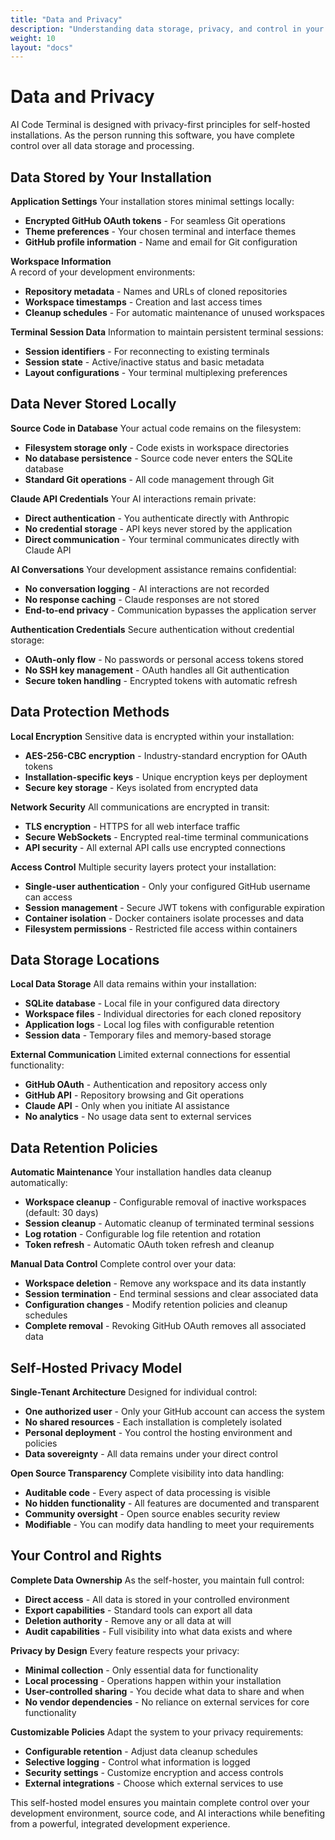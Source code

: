 ```yaml
---
title: "Data and Privacy"
description: "Understanding data storage, privacy, and control in your self-hosted installation"
weight: 10
layout: "docs"
---
```


# Data and Privacy

AI Code Terminal is designed with privacy-first principles for self-hosted installations. As the person running this software, you have complete control over all data storage and processing.

## Data Stored by Your Installation

**Application Settings**
Your installation stores minimal settings locally:
- **Encrypted GitHub OAuth tokens** - For seamless Git operations
- **Theme preferences** - Your chosen terminal and interface themes
- **GitHub profile information** - Name and email for Git configuration

**Workspace Information**  
A record of your development environments:
- **Repository metadata** - Names and URLs of cloned repositories
- **Workspace timestamps** - Creation and last access times
- **Cleanup schedules** - For automatic maintenance of unused workspaces

**Terminal Session Data**
Information to maintain persistent terminal sessions:
- **Session identifiers** - For reconnecting to existing terminals
- **Session state** - Active/inactive status and basic metadata
- **Layout configurations** - Your terminal multiplexing preferences

## Data Never Stored Locally

**Source Code in Database**
Your actual code remains on the filesystem:
- **Filesystem storage only** - Code exists in workspace directories
- **No database persistence** - Source code never enters the SQLite database
- **Standard Git operations** - All code management through Git

**Claude API Credentials**
Your AI interactions remain private:
- **Direct authentication** - You authenticate directly with Anthropic
- **No credential storage** - API keys never stored by the application
- **Direct communication** - Your terminal communicates directly with Claude API

**AI Conversations**
Your development assistance remains confidential:
- **No conversation logging** - AI interactions are not recorded
- **No response caching** - Claude responses are not stored
- **End-to-end privacy** - Communication bypasses the application server

**Authentication Credentials**
Secure authentication without credential storage:
- **OAuth-only flow** - No passwords or personal access tokens stored
- **No SSH key management** - OAuth handles all Git authentication
- **Secure token handling** - Encrypted tokens with automatic refresh

## Data Protection Methods

**Local Encryption**
Sensitive data is encrypted within your installation:
- **AES-256-CBC encryption** - Industry-standard encryption for OAuth tokens
- **Installation-specific keys** - Unique encryption keys per deployment
- **Secure key storage** - Keys isolated from encrypted data

**Network Security**
All communications are encrypted in transit:
- **TLS encryption** - HTTPS for all web interface traffic
- **Secure WebSockets** - Encrypted real-time terminal communications
- **API security** - All external API calls use encrypted connections

**Access Control**
Multiple security layers protect your installation:
- **Single-user authentication** - Only your configured GitHub username can access
- **Session management** - Secure JWT tokens with configurable expiration
- **Container isolation** - Docker containers isolate processes and data
- **Filesystem permissions** - Restricted file access within containers

## Data Storage Locations

**Local Data Storage**
All data remains within your installation:
- **SQLite database** - Local file in your configured data directory
- **Workspace files** - Individual directories for each cloned repository
- **Application logs** - Local log files with configurable retention
- **Session data** - Temporary files and memory-based storage

**External Communication**
Limited external connections for essential functionality:
- **GitHub OAuth** - Authentication and repository access only
- **GitHub API** - Repository browsing and Git operations
- **Claude API** - Only when you initiate AI assistance
- **No analytics** - No usage data sent to external services

## Data Retention Policies

**Automatic Maintenance**
Your installation handles data cleanup automatically:
- **Workspace cleanup** - Configurable removal of inactive workspaces (default: 30 days)
- **Session cleanup** - Automatic cleanup of terminated terminal sessions
- **Log rotation** - Configurable log file retention and rotation
- **Token refresh** - Automatic OAuth token refresh and cleanup

**Manual Data Control**
Complete control over your data:
- **Workspace deletion** - Remove any workspace and its data instantly
- **Session termination** - End terminal sessions and clear associated data
- **Configuration changes** - Modify retention policies and cleanup schedules
- **Complete removal** - Revoking GitHub OAuth removes all associated data

## Self-Hosted Privacy Model

**Single-Tenant Architecture**
Designed for individual control:
- **One authorized user** - Only your GitHub account can access the system
- **No shared resources** - Each installation is completely isolated
- **Personal deployment** - You control the hosting environment and policies
- **Data sovereignty** - All data remains under your direct control

**Open Source Transparency**
Complete visibility into data handling:
- **Auditable code** - Every aspect of data processing is visible
- **No hidden functionality** - All features are documented and transparent
- **Community oversight** - Open source enables security review
- **Modifiable** - You can modify data handling to meet your requirements

## Your Control and Rights

**Complete Data Ownership**
As the self-hoster, you maintain full control:
- **Direct access** - All data is stored in your controlled environment
- **Export capabilities** - Standard tools can export all data
- **Deletion authority** - Remove any or all data at will
- **Audit capabilities** - Full visibility into what data exists and where

**Privacy by Design**
Every feature respects your privacy:
- **Minimal collection** - Only essential data for functionality
- **Local processing** - Operations happen within your installation
- **User-controlled sharing** - You decide what data to share and when
- **No vendor dependencies** - No reliance on external services for core functionality

**Customizable Policies**
Adapt the system to your privacy requirements:
- **Configurable retention** - Adjust data cleanup schedules
- **Selective logging** - Control what information is logged
- **Security settings** - Customize encryption and access controls
- **External integrations** - Choose which external services to use

This self-hosted model ensures you maintain complete control over your development environment, source code, and AI interactions while benefiting from a powerful, integrated development experience.